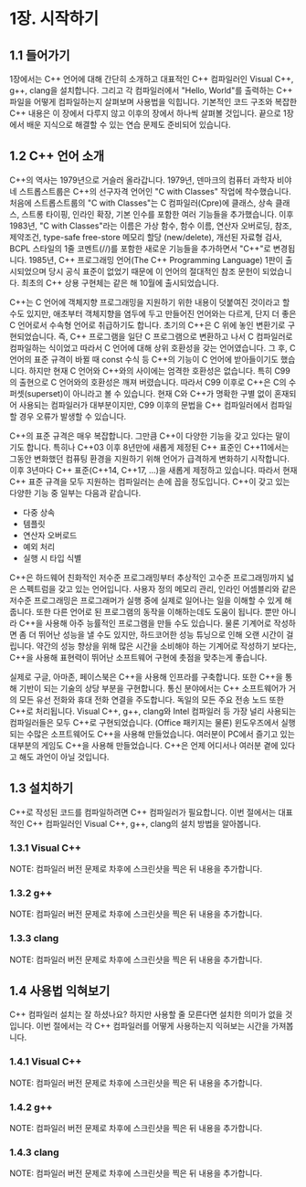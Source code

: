 # 1장. 시작하기

## 1.1 들어가기

1장에서는 C++ 언어에 대해 간단히 소개하고 대표적인 C++ 컴파일러인 Visual C++, g++, clang을 설치합니다.
그리고 각 컴파일러에서 "Hello, World"를 출력하는 C++ 파일을 어떻게 컴파일하는지 살펴보며 사용법을 익힙니다.
기본적인 코드 구조와 복잡한 C++ 내용은 이 장에서 다루지 않고 이후의 장에서 하나씩 살펴볼 것입니다.
끝으로 1장에서 배운 지식으로 해결할 수 있는 연습 문제도 준비되어 있습니다.

## 1.2 C++ 언어 소개

C++의 역사는 1979년으로 거슬러 올라갑니다.
1979년, 덴마크의 컴퓨터 과학자 비야네 스트롭스트룹은 C++의 선구자격 언어인 "C with Classes" 작업에 착수했습니다.
처음에 스트롭스트룹의 "C with Classes"는 C 컴파일러(Cpre)에 클래스, 상속 클래스, 스트롱 타이핑, 인라인 확장, 기본 인수를 포함한 여러 기능들을 추가했습니다.
이후 1983년, "C with Classes"라는 이름은 가상 함수, 함수 이름, 연산자 오버로딩, 참조, 제약조건, type-safe free-store 메모리 할당 (new/delete), 개선된 자료형 검사, BCPL 스타일의 1줄 코멘트(//)를 포함한 새로운 기능들을 추가하면서 "C++"로 변경됩니다.
1985년, C++ 프로그래밍 언어(The C++ Programming Language) 1판이 출시되었으며 당시 공식 표준이 없었기 때문에 이 언어의 절대적인 참조 문헌이 되었습니다. 최초의 C++ 상용 구현체는 같은 해 10월에 출시되었습니다.

C++는 C 언어에 객체지향 프로그래밍을 지원하기 위한 내용이 덧붙여진 것이라고 할 수도 있지만, 애초부터 객체지향을 염두에 두고 만들어진 언어와는 다르게, 단지 더 좋은 C 언어로서 수속형 언어로 취급하기도 합니다.
초기의 C++은 C 위에 놓인 변환기로 구현되었습니다.
즉, C++ 프로그램을 일단 C 프로그램으로 변환하고 나서 C 컴파일러로 컴파일하는 식이었고 따라서 C 언어에 대해 상위 호환성을 갖는 언어였습니다.
그 후, C 언어의 표준 규격이 바뀔 때 const 수식 등 C++의 기능이 C 언어에 받아들이기도 했습니다.
하지만 현재 C 언어와 C++와의 사이에는 엄격한 호환성은 없습니다. 특히 C99의 출현으로 C 언어와의 호환성은 깨져 버렸습니다.
따라서 C99 이후로 C++은 C의 수퍼셋(superset)이 아니라고 볼 수 있습니다.
현재 C와 C++가 명확한 구별 없이 혼재되어 사용되는 컴파일러가 대부분이지만, C99 이후의 문법을 C++ 컴파일러에서 컴파일 할 경우 오류가 발생할 수 있습니다.

C++의 표준 규격은 매우 복잡합니다. 그만큼 C++이 다양한 기능을 갖고 있다는 말이기도 합니다.
특히나 C++03 이후 8년만에 새롭게 제정된 C++ 표준인 C++11에서는 그동안 변화했던 컴퓨팅 환경을 지원하기 위해 언어가 급격하게 변화하기 시작합니다.
이후 3년마다 C++ 표준(C++14, C++17, ...)을 새롭게 제정하고 있습니다.
따라서 현재 C++ 표준 규격을 모두 지원하는 컴파일러는 손에 꼽을 정도입니다.
C++이 갖고 있는 다양한 기능 중 일부는 다음과 같습니다.
- 다중 상속
- 템플릿
- 연산자 오버로드
- 예외 처리
- 실행 시 타입 식별

C++은 하드웨어 친화적인 저수준 프로그래밍부터 추상적인 고수준 프로그래밍까지 넓은 스펙트럼을 갖고 있는 언어입니다.
사용자 정의 메모리 관리, 인라인 어셈블리와 같은 저수준 프로그래밍은 프로그래머가 실행 중에 실제로 일어나는 일을 이해할 수 있게 해줍니다.
또한 다른 언어로 된 프로그램의 동작을 이해하는데도 도움이 됩니다.
뿐만 아니라 C++을 사용해 아주 능률적인 프로그램을 만들 수도 있습니다.
물론 기계어로 작성하면 좀 더 뛰어난 성능을 낼 수도 있지만, 하드코어한 성능 튜닝으로 인해 오랜 시간이 걸립니다.
약간의 성능 향상을 위해 많은 시간을 소비해야 하는 기계어로 작성하기 보다는, C++을 사용해 표현력이 뛰어난 소프트웨어 구현에 촛점을 맞추는게 좋습니다.

실제로 구글, 아마존, 페이스북은 C++을 사용해 인프라를 구축합니다.
또한 C++을 통해 기반이 되는 기술의 상당 부분을 구현합니다.
통신 분야에서는 C++ 소프트웨어가 거의 모든 유선 전화와 휴대 전화 연결을 주도합니다.
독일의 모든 주요 전송 노드 또한 C++로 처리됩니다.
Visual C++, g++, clang와 Intel 컴파일러 등 가장 널리 사용되는 컴파일러들은 모두 C++로 구현되었습니다.
(Office 패키지는 물론) 윈도우즈에서 실행되는 수많은 소프트웨어도 C++을 사용해 만들었습니다.
여러분이 PC에서 즐기고 있는 대부분의 게임도 C++을 사용해 만들었습니다.
C++은 언제 어디서나 여러분 곁에 있다고 해도 과언이 아닐 것입니다.

## 1.3 설치하기

C++로 작성된 코드를 컴파일하려면 C++ 컴파일러가 필요합니다.
이번 절에서는 대표적인 C++ 컴파일러인 Visual C++, g++, clang의 설치 방법을 알아봅니다.

### 1.3.1 Visual C++

NOTE: 컴파일러 버전 문제로 차후에 스크린샷을 찍은 뒤 내용을 추가합니다.

### 1.3.2 g++

NOTE: 컴파일러 버전 문제로 차후에 스크린샷을 찍은 뒤 내용을 추가합니다.

### 1.3.3 clang

NOTE: 컴파일러 버전 문제로 차후에 스크린샷을 찍은 뒤 내용을 추가합니다.

## 1.4 사용법 익혀보기

C++ 컴파일러 설치는 잘 하셨나요? 하지만 사용할 줄 모른다면 설치한 의미가 없을 것입니다.
이번 절에서는 각 C++ 컴파일러를 어떻게 사용하는지 익혀보는 시간을 가져봅니다.

### 1.4.1 Visual C++

NOTE: 컴파일러 버전 문제로 차후에 스크린샷을 찍은 뒤 내용을 추가합니다.

### 1.4.2 g++

NOTE: 컴파일러 버전 문제로 차후에 스크린샷을 찍은 뒤 내용을 추가합니다.

### 1.4.3 clang

NOTE: 컴파일러 버전 문제로 차후에 스크린샷을 찍은 뒤 내용을 추가합니다.